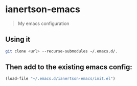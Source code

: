 # ianertson-emacs
> My emacs configuration

## Using it
```bash
git clone <url> --recurse-submodules ~/.emacs.d/.
```

## Then add to the existing emacs config:
```lisp
(load-file "~/.emacs.d/ianertson-emacs/init.el")
```